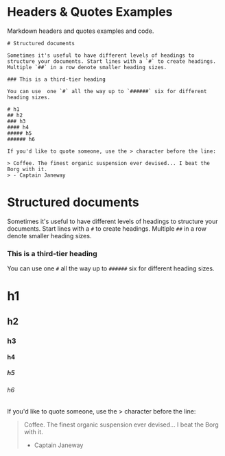 # Headers & Quotes Examples
Markdown headers and quotes examples and code.

```
# Structured documents

Sometimes it's useful to have different levels of headings to structure your documents. Start lines with a `#` to create headings. Multiple `##` in a row denote smaller heading sizes.

### This is a third-tier heading

You can use  one `#` all the way up to `######` six for different heading sizes.

# h1
## h2
### h3
#### h4
##### h5
###### h6

If you'd like to quote someone, use the > character before the line:

> Coffee. The finest organic suspension ever devised... I beat the Borg with it.
> - Captain Janeway
```

# Structured documents

Sometimes it's useful to have different levels of headings to structure your documents. Start lines with a `#` to create headings. Multiple `##` in a row denote smaller heading sizes.

### This is a third-tier heading

You can use  one `#` all the way up to `######` six for different heading sizes.

# h1
## h2
### h3
#### h4
##### h5
###### h6

If you'd like to quote someone, use the > character before the line:

> Coffee. The finest organic suspension ever devised... I beat the Borg with it.
> - Captain Janeway

